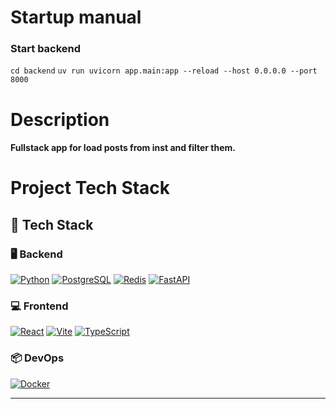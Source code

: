 # Startup manual

### Start backend

`cd backend`
`uv run uvicorn app.main:app --reload --host 0.0.0.0 --port 8000`

# Description

#### Fullstack app for load posts from inst and filter them.

# Project Tech Stack

## 🚀 Tech Stack

### 🖥 Backend
[![Python][python-shield]][ref-python]
[![PostgreSQL][postgresql-shield]][ref-postgresql]
[![Redis][redis-shield]][ref-redis]
[![FastAPI][fastapi-shield]][ref-fastapi]

### 💻 Frontend
[![React][react-shield]][ref-react]
[![Vite][vite-shield]][ref-vite]
[![TypeScript][typescript-shield]][ref-typescript]

### 📦 DevOps
[![Docker][docker-shield]][ref-docker]

---

[python-shield]: https://img.shields.io/badge/python-3776AB?style=for-the-badge&logo=python&logoColor=white
[ref-python]: https://www.python.org/

[postgresql-shield]: https://img.shields.io/badge/postgresql-4169E1?style=for-the-badge&logo=postgresql&logoColor=white
[ref-postgresql]: https://www.postgresql.org/

[redis-shield]: https://img.shields.io/badge/redis-DC382D?style=for-the-badge&logo=redis&logoColor=white
[ref-redis]: https://redis.io/

[fastapi-shield]: https://img.shields.io/badge/fastapi-009688?style=for-the-badge&logo=fastapi&logoColor=white
[ref-fastapi]: https://fastapi.tiangolo.com/

[react-shield]: https://img.shields.io/badge/react-20232A?style=for-the-badge&logo=react&logoColor=61DAFB
[ref-react]: https://react.dev/

[vite-shield]: https://img.shields.io/badge/vite-%23646CFF.svg?style=for-the-badge&logo=vite&logoColor=white
[ref-vite]: https://vitejs.dev/

[typescript-shield]: https://img.shields.io/badge/typescript-007ACC?style=for-the-badge&logo=typescript&logoColor=white
[ref-typescript]: https://www.typescriptlang.org/

[docker-shield]: https://img.shields.io/badge/docker-2496ED?style=for-the-badge&logo=docker&logoColor=white
[ref-docker]: https://www.docker.com/
